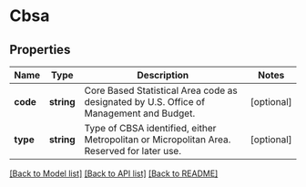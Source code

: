 # Cbsa

## Properties
Name | Type | Description | Notes
------------ | ------------- | ------------- | -------------
**code** | **string** | Core Based Statistical Area code as designated by U.S. Office of Management and Budget. | [optional] 
**type** | **string** | Type of CBSA identified, either Metropolitan or Micropolitan Area. Reserved for later use. | [optional] 

[[Back to Model list]](../../README.md#documentation-for-models) [[Back to API list]](../../README.md#documentation-for-api-endpoints) [[Back to README]](../../README.md)

